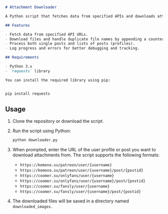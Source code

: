 ```markdown
# Attachment Downloader

A Python script that fetches data from specified APIs and downloads attachments and files associated with posts. This tool is designed to work with specific platforms and their respective APIs, allowing users to easily download content.

## Features

- Fetch data from specified API URLs.
- Download files and handle duplicate file names by appending a counter.
- Process both single posts and lists of posts (profiles).
- Log progress and errors for better debugging and tracking.

## Requirements

- Python 3.x
- `requests` library

You can install the required library using pip:


pip install requests
```

## Usage

1. Clone the repository or download the script.
2. Run the script using Python:

   ```bash
   python downloader.py
   ```

3. When prompted, enter the URL of the user profile or post you want to download attachments from. The script supports the following formats:

   - `https://kemono.su/patreon/user/{username}`
   - `https://kemono.su/patreon/user/{username}/post/{postid}`
   - `https://coomer.su/onlyfans/user/{username}`
   - `https://coomer.su/onlyfans/user/{username}/post/{postid}`
   - `https://coomer.su/fansly/user/{username}`
   - `https://coomer.su/fansly/user/{username}/post/{postid}`

4. The downloaded files will be saved in a directory named `downloaded_images`.
